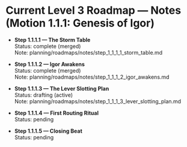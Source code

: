 # Current Level 3 Roadmap — Notes (Motion 1.1.1: Genesis of Igor)

- **Step 1.1.1.1 — The Storm Table**  
  Status: complete (merged)  
  Note: planning/roadmaps/notes/step_1_1_1_1_storm_table.md

- **Step 1.1.1.2 — Igor Awakens**  
  Status: complete (merged)  
  Note: planning/roadmaps/notes/step_1_1_1_2_igor_awakens.md

- **Step 1.1.1.3 — The Lever Slotting Plan**  
  Status: drafting (active)  
  Note: planning/roadmaps/notes/step_1_1_1_3_lever_slotting_plan.md

- **Step 1.1.1.4 — First Routing Ritual**  
  Status: pending

- **Step 1.1.1.5 — Closing Beat**  
  Status: pending
